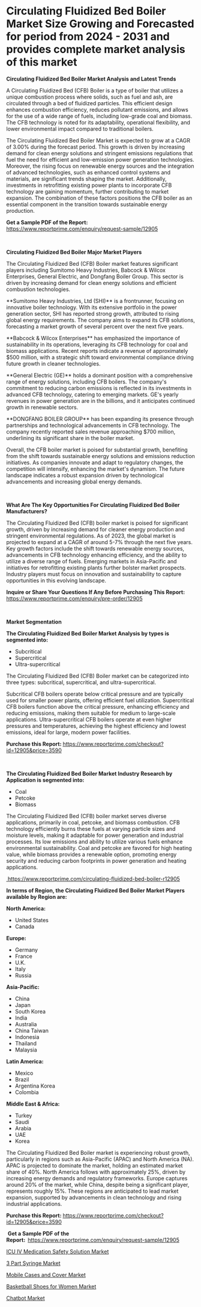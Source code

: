 <p><h1>Circulating Fluidized Bed Boiler Market Size Growing and Forecasted for period from 2024 - 2031 and provides complete market analysis of this market</h1></p><p><strong>Circulating Fluidized Bed Boiler Market Analysis and Latest Trends</strong></p>
<p><p>A Circulating Fluidized Bed (CFB) Boiler is a type of boiler that utilizes a unique combustion process where solids, such as fuel and ash, are circulated through a bed of fluidized particles. This efficient design enhances combustion efficiency, reduces pollutant emissions, and allows for the use of a wide range of fuels, including low-grade coal and biomass. The CFB technology is noted for its adaptability, operational flexibility, and lower environmental impact compared to traditional boilers.</p><p>The Circulating Fluidized Bed Boiler Market is expected to grow at a CAGR of 3.00% during the forecast period. This growth is driven by increasing demand for clean energy solutions and stringent emissions regulations that fuel the need for efficient and low-emission power generation technologies. Moreover, the rising focus on renewable energy sources and the integration of advanced technologies, such as enhanced control systems and materials, are significant trends shaping the market. Additionally, investments in retrofitting existing power plants to incorporate CFB technology are gaining momentum, further contributing to market expansion. The combination of these factors positions the CFB boiler as an essential component in the transition towards sustainable energy production.</p></p>
<p><strong>Get a Sample PDF of the Report:&nbsp;</strong> <a href="https://www.reportprime.com/enquiry/request-sample/12905">https://www.reportprime.com/enquiry/request-sample/12905</a></p>
<p>&nbsp;</p>
<p><strong>Circulating Fluidized Bed Boiler Major Market Players</strong></p>
<p><p>The Circulating Fluidized Bed (CFB) Boiler market features significant players including Sumitomo Heavy Industries, Babcock & Wilcox Enterprises, General Electric, and Dongfang Boiler Group. This sector is driven by increasing demand for clean energy solutions and efficient combustion technologies.</p><p>**Sumitomo Heavy Industries, Ltd (SHI)** is a frontrunner, focusing on innovative boiler technology. With its extensive portfolio in the power generation sector, SHI has reported strong growth, attributed to rising global energy requirements. The company aims to expand its CFB solutions, forecasting a market growth of several percent over the next five years.</p><p>**Babcock & Wilcox Enterprises** has emphasized the importance of sustainability in its operations, leveraging its CFB technology for coal and biomass applications. Recent reports indicate a revenue of approximately $500 million, with a strategic shift toward environmental compliance driving future growth in cleaner technologies.</p><p>**General Electric (GE)** holds a dominant position with a comprehensive range of energy solutions, including CFB boilers. The company's commitment to reducing carbon emissions is reflected in its investments in advanced CFB technology, catering to emerging markets. GE's yearly revenues in power generation are in the billions, and it anticipates continued growth in renewable sectors.</p><p>**DONGFANG BOILER GROUP** has been expanding its presence through partnerships and technological advancements in CFB technology. The company recently reported sales revenue approaching $700 million, underlining its significant share in the boiler market.</p><p>Overall, the CFB boiler market is poised for substantial growth, benefiting from the shift towards sustainable energy solutions and emissions reduction initiatives. As companies innovate and adapt to regulatory changes, the competition will intensify, enhancing the market's dynamism. The future landscape indicates a robust expansion driven by technological advancements and increasing global energy demands.</p></p>
<p>&nbsp;</p>
<p><strong>What Are The Key Opportunities For Circulating Fluidized Bed Boiler Manufacturers?</strong></p>
<p><p>The Circulating Fluidized Bed (CFB) boiler market is poised for significant growth, driven by increasing demand for cleaner energy production and stringent environmental regulations. As of 2023, the global market is projected to expand at a CAGR of around 5-7% through the next five years. Key growth factors include the shift towards renewable energy sources, advancements in CFB technology enhancing efficiency, and the ability to utilize a diverse range of fuels. Emerging markets in Asia-Pacific and initiatives for retrofitting existing plants further bolster market prospects. Industry players must focus on innovation and sustainability to capture opportunities in this evolving landscape.</p></p>
<p><strong>Inquire or Share Your Questions If Any Before Purchasing This Report:</strong> <a href="https://www.reportprime.com/enquiry/pre-order/12905">https://www.reportprime.com/enquiry/pre-order/12905</a></p>
<p>&nbsp;</p>
<p><strong>Market Segmentation</strong></p>
<p><strong>The Circulating Fluidized Bed Boiler Market Analysis by types is segmented into:</strong></p>
<p><ul><li>Subcritical</li><li>Supercritical</li><li>Ultra-supercritical</li></ul></p>
<p><p>The Circulating Fluidized Bed (CFB) Boiler market can be categorized into three types: subcritical, supercritical, and ultra-supercritical. </p><p>Subcritical CFB boilers operate below critical pressure and are typically used for smaller power plants, offering efficient fuel utilization. Supercritical CFB boilers function above the critical pressure, enhancing efficiency and reducing emissions, making them suitable for medium to large-scale applications. Ultra-supercritical CFB boilers operate at even higher pressures and temperatures, achieving the highest efficiency and lowest emissions, ideal for large, modern power facilities.</p></p>
<p><strong>Purchase this Report:&nbsp;</strong><a href="https://www.reportprime.com/checkout?id=12905&price=3590">https://www.reportprime.com/checkout?id=12905&price=3590</a></p>
<p>&nbsp;</p>
<p><strong>The Circulating Fluidized Bed Boiler Market Industry Research by Application is segmented into:</strong></p>
<p><ul><li>Coal</li><li>Petcoke</li><li>Biomass</li></ul></p>
<p><p>The Circulating Fluidized Bed (CFB) boiler market serves diverse applications, primarily in coal, petcoke, and biomass combustion. CFB technology efficiently burns these fuels at varying particle sizes and moisture levels, making it adaptable for power generation and industrial processes. Its low emissions and ability to utilize various fuels enhance environmental sustainability. Coal and petcoke are favored for high heating value, while biomass provides a renewable option, promoting energy security and reducing carbon footprints in power generation and heating applications.</p></p>
<p><a href="https://www.reportprime.com/circulating-fluidized-bed-boiler-r12905">&nbsp;https://www.reportprime.com/circulating-fluidized-bed-boiler-r12905</a></p>
<p><strong>In terms of Region, the Circulating Fluidized Bed Boiler Market Players available by Region are:</strong></p>
<p>
    <p> <strong> North America: </strong>
        <ul>
            <li>United States</li>
            <li>Canada</li>
        </ul>
        </p> 
    <p> <strong> Europe: </strong>
        <ul>
            <li>Germany</li>
            <li>France</li>
            <li>U.K.</li>
            <li>Italy</li>
            <li>Russia</li>
        </ul>
        </p> 
    <p> <strong> Asia-Pacific: </strong>
        <ul>
            <li>China</li>
            <li>Japan</li>
            <li>South Korea</li>
            <li>India</li>
            <li>Australia</li>
            <li>China Taiwan</li>
            <li>Indonesia</li>
            <li>Thailand</li>
            <li>Malaysia</li>
        </ul>
        </p> 
    <p> <strong> Latin America: </strong>
        <ul>
            <li>Mexico</li>
            <li>Brazil</li>
            <li>Argentina Korea</li>
            <li>Colombia</li>
        </ul>
        </p> 
    <p> <strong> Middle East & Africa: </strong>
        <ul>
            <li>Turkey</li>
            <li>Saudi</li>
            <li>Arabia</li>
            <li>UAE</li>
            <li>Korea</li>
        </ul>
    </p>
    </p>
<p><p>The Circulating Fluidized Bed Boiler market is experiencing robust growth, particularly in regions such as Asia-Pacific (APAC) and North America (NA). APAC is projected to dominate the market, holding an estimated market share of 40%. North America follows with approximately 25%, driven by increasing energy demands and regulatory frameworks. Europe captures around 20% of the market, while China, despite being a significant player, represents roughly 15%. These regions are anticipated to lead market expansion, supported by advancements in clean technology and rising industrial applications.</p></p>
<p><strong>Purchase this Report: </strong><a href="https://www.reportprime.com/checkout?id=12905&price=3590">https://www.reportprime.com/checkout?id=12905&price=3590</a></p>
<p>&nbsp;<strong>Get a Sample PDF of the Report:&nbsp;&nbsp;</strong><a href="https://www.reportprime.com/enquiry/request-sample/12905">https://www.reportprime.com/enquiry/request-sample/12905</a></p>
<p><strong></strong></p>
<p><p><a href="https://issuu.com/reportprime-2/docs/icu-iv-medication-safety-solution-m_7824d7639d1051">ICU IV Medication Safety Solution Market</a></p><p><a href="https://issuu.com/reportprime-2/docs/3-part-syringe-market-size-2030.ppt_64a48c7770bf95">3 Part Syringe Market</a></p><p><a href="https://www.linkedin.com/pulse/pioneering-growth-analyzing-global-mobile-cases-cover-market-a3ktc?trackingId=T%2BKxi8k%2BT5S2v8iRgAJrHQ%3D%3D">Mobile Cases and Cover Market</a></p><p><a href="https://medium.com/@stevenlane654/basketball-shoes-for-women-market-strategic-insights-product-evolution-and-market-segmentation-in-9d9c6381a24b">Basketball Shoes for Women Market</a></p><p><a href="https://github.com/AKSHATREPORTPRIME/Market-Research-Report-List-6/blob/main/chatbot-market.md">Chatbot Market</a></p></p>